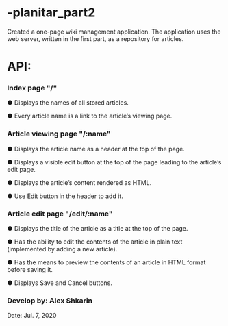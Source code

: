 # -planitar_part2

Created a one-page wiki management application. The application uses the web server, written in the first part, as a repository for articles.

# API:
### Index page  "/" 

● Displays the names of all stored articles.

● Every article name is a link to the article’s viewing page.

### Article viewing page  "/:name" 
● Displays the article name as a header at the top of the page.

● Displays a visible edit button at the top of the page leading to the article’s edit page.

● Displays the article’s content rendered as HTML.

● Use Edit button in the header to add it.


### Article edit page  "/edit/:name" 
● Displays the title of the article as a title at the top of the page.

● Has the ability to edit the contents of the article in plain text (implemented by adding a new article).

● Has the means to preview the contents of an article in HTML format before saving it.

● Displays Save and Cancel buttons.



### Develop by: Alex Shkarin

Date: Jul. 7, 2020
